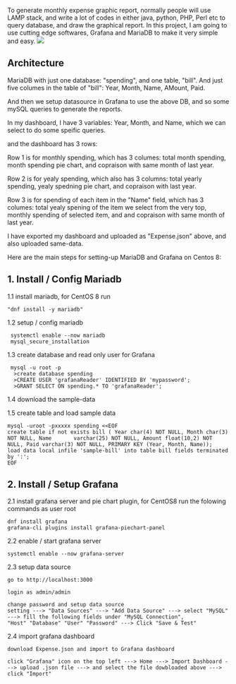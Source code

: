 To generate monthly expense graphic report, normally people will use LAMP stack, and write a lot of codes in either java, python, PHP, Perl etc to query database, and draw the graphical report.
In this project, I am going to use cutting edge softwares, Grafana and MariaDB to make it very simple and easy.
<img src=https://github.com/Miker48/Expense-project/blob/master/demo.png>

<h2> Architecture </h2>
MariaDB with just one database: "spending",  and one table, "bill". And just five columes in the table of "bill": Year, Month, Name, AMount, Paid.

And then we setup datasource in Grafana to use the above DB, and so some mySQL queries to generate the reports.
 
In my dashboard, I have 3 variables: Year, Month, and Name, which we can select to do some speific queries.

and the dashboard has 3 rows:

Row 1 is for monthly spending, which has 3  columes: total month spending, month spending pie chart, and copraison with same month of last year.

Row 2 is for yealy spending, which also has 3 columns: total yearly spending, yealy spedning pie chart, and copraison with last year.

Row 3 is for spending of each item in the "Name" field,  which has 3 columes: total yealy spening of the item we select from the very top, monthly spending of selected item, and and copraison with same month of last year.

I have exported my dashboard and uploaded as "Expense.json" above, and also uploaded same-data.

Here are the main steps for setting-up MariaDB and Grafana on Centos 8:

<h2>1. Install / Config Mariadb</h2>

 
 1.1 install mariadb, for CentOS 8 run

    "dnf install -y mariadb"

 1.2 setup / config mariadb

     systemctl enable --now mariadb
     mysql_secure_installation
     
 1.3 create database and read only user for Grafana

     mysql -u root -p
      >create database spending
      >CREATE USER 'grafanaReader' IDENTIFIED BY 'mypassword';
      >GRANT SELECT ON spending.* TO 'grafanaReader';
     
      
 1.4 download the sample-data
 
 1.5 create table and load sample data
 
    mysql -uroot -pxxxxx spending <<EOF
    create table if not exists bill ( Year char(4) NOT NULL, Month char(3) NOT NULL, Name       varchar(25) NOT NULL, Amount float(10,2) NOT NULL, Paid varchar(3) NOT NULL, PRIMARY KEY (Year, Month, Name));
    load data local infile 'sample-bill' into table bill fields terminated by ':';
    EOF


<h2>2. Install / Setup Grafana</h2>

2.1 install grafana server and pie chart plugin, for CentOS8 run the folowing commands as user root

    dnf install grafana
    grafana-cli plugins install grafana-piechart-panel

2.2 enable / start grafana server

    systemctl enable --now grafana-server

2.3 setup data source

    go to http://localhost:3000

    login as admin/admin

    change password and setup data source
    setting ---> "Data Sources" ---> "Add Data Source" ---> select "MySQL" ---> fill the following fields under "MySQL Connection", 
    "Host" "Database" "User" "Password" ---> Click "Save & Test"

2.4 import grafana dashboard 

    download Expense.json and import to Grafana dashboard

    click "Grafana" icon on the top left ---> Home ---> Import Dashboard ---> upload .json file ---> and select the file dowbloaded above ---> click "Import"
   

